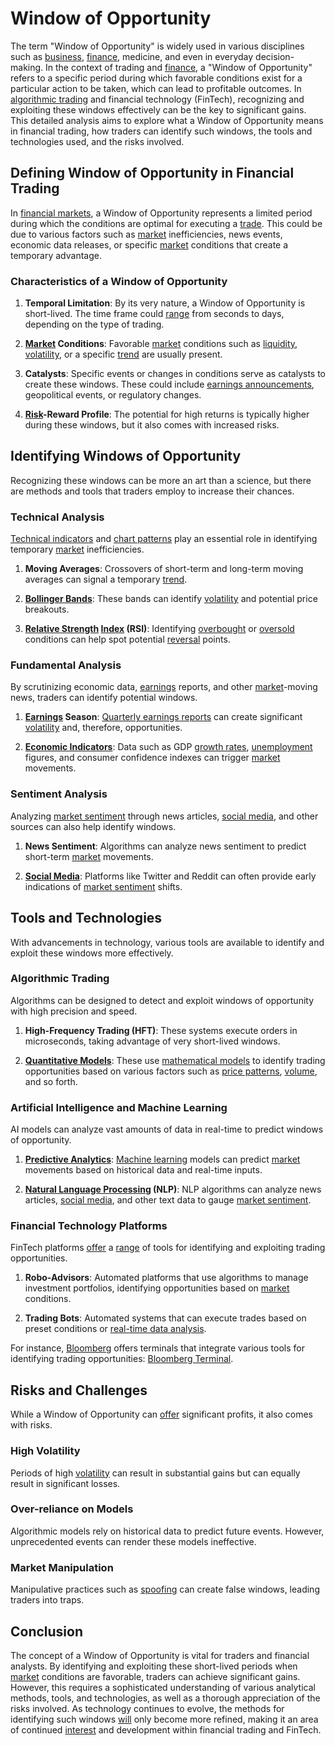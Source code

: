 # Window of Opportunity

The term "Window of Opportunity" is widely used in various disciplines such as [business](../b/business.md), [finance](../f/finance.md), medicine, and even in everyday decision-making. In the context of trading and [finance](../f/finance.md), a "Window of Opportunity" refers to a specific period during which favorable conditions exist for a particular action to be taken, which can lead to profitable outcomes. In [algorithmic trading](../a/accountability.md) and financial technology (FinTech), recognizing and exploiting these windows effectively can be the key to significant gains. This detailed analysis aims to explore what a Window of Opportunity means in financial trading, how traders can identify such windows, the tools and technologies used, and the risks involved.

## Defining Window of Opportunity in Financial Trading

In [financial markets](../f/financial_market.md), a Window of Opportunity represents a limited period during which the conditions are optimal for executing a [trade](../t/trade.md). This could be due to various factors such as [market](../m/market.md) inefficiencies, news events, economic data releases, or specific [market](../m/market.md) conditions that create a temporary advantage.

### Characteristics of a Window of Opportunity

1. **Temporal Limitation**: By its very nature, a Window of Opportunity is short-lived. The time frame could [range](../r/range.md) from seconds to days, depending on the type of trading.
   
2. **[Market](../m/market.md) Conditions**: Favorable [market](../m/market.md) conditions such as [liquidity](../l/liquidity.md), [volatility](../v/volatility.md), or a specific [trend](../t/trend.md) are usually present.
   
3. **Catalysts**: Specific events or changes in conditions serve as catalysts to create these windows. These could include [earnings announcements](../e/earnings_announcements.md), geopolitical events, or regulatory changes.
   
4. **[Risk](../r/risk.md)-Reward Profile**: The potential for high returns is typically higher during these windows, but it also comes with increased risks.

## Identifying Windows of Opportunity

Recognizing these windows can be more an art than a science, but there are methods and tools that traders employ to increase their chances.

### Technical Analysis

[Technical indicators](../t/technical_indicator.md) and [chart patterns](../c/chart_patterns.md) play an essential role in identifying temporary [market](../m/market.md) inefficiencies.

1. **Moving Averages**: Crossovers of short-term and long-term moving averages can signal a temporary [trend](../t/trend.md).
   
2. **[Bollinger Bands](../b/bollinger_band.md)**: These bands can identify [volatility](../v/volatility.md) and potential price breakouts.
   
3. **[Relative Strength](../r/relative_strength.md) [Index](../i/index_instrument.md) (RSI)**: Identifying [overbought](../o/overbought.md) or [oversold](../o/oversold.md) conditions can help spot potential [reversal](../r/reversal.md) points.

### Fundamental Analysis

By scrutinizing economic data, [earnings](../e/earnings.md) reports, and other [market](../m/market.md)-moving news, traders can identify potential windows.

1. **[Earnings](../e/earnings.md) Season**: [Quarterly earnings reports](../q/quarterly_earnings_reports.md) can create significant [volatility](../v/volatility.md) and, therefore, opportunities.
   
2. **[Economic Indicators](../e/economic_indicators.md)**: Data such as GDP [growth rates](../g/growth_rates_in_trading.md), [unemployment](../u/unemployment.md) figures, and consumer confidence indexes can trigger [market](../m/market.md) movements.

### Sentiment Analysis

Analyzing [market sentiment](../m/market_sentiment.md) through news articles, [social media](../s/social_media.md), and other sources can also help identify windows.

1. **News Sentiment**: Algorithms can analyze news sentiment to predict short-term [market](../m/market.md) movements.
   
2. **[Social Media](../s/social_media.md)**: Platforms like Twitter and Reddit can often provide early indications of [market sentiment](../m/market_sentiment.md) shifts.

## Tools and Technologies

With advancements in technology, various tools are available to identify and exploit these windows more effectively.

### Algorithmic Trading

Algorithms can be designed to detect and exploit windows of opportunity with high precision and speed.

1. **High-Frequency Trading (HFT)**: These systems execute orders in microseconds, taking advantage of very short-lived windows.
   
2. **[Quantitative Models](../q/quantitative_models.md)**: These use [mathematical models](../m/mathematical_models_in_trading.md) to identify trading opportunities based on various factors such as [price patterns](../p/price_patterns.md), [volume](../v/volume.md), and so forth.

### Artificial Intelligence and Machine Learning

AI models can analyze vast amounts of data in real-time to predict windows of opportunity. 

1. **[Predictive Analytics](../p/predictive_analytics.md)**: [Machine learning](../m/machine_learning.md) models can predict [market](../m/market.md) movements based on historical data and real-time inputs.
   
2. **[Natural Language Processing](../n/natural_language_processing_(nlp)_in_trading.md) (NLP)**: NLP algorithms can analyze news articles, [social media](../s/social_media.md), and other text data to gauge [market sentiment](../m/market_sentiment.md).

### Financial Technology Platforms

FinTech platforms [offer](../o/offer.md) a [range](../r/range.md) of tools for identifying and exploiting trading opportunities.

1. **Robo-Advisors**: Automated platforms that use algorithms to manage investment portfolios, identifying opportunities based on [market](../m/market.md) conditions.
   
2. **Trading Bots**: Automated systems that can execute trades based on preset conditions or [real-time data analysis](../r/real-time_data_analysis.md).

For instance, [Bloomberg](../b/bloomberg.md) offers terminals that integrate various tools for identifying trading opportunities: [Bloomberg Terminal](https://www.bloomberg.com/professional/solution/bloomberg-terminal/).

## Risks and Challenges

While a Window of Opportunity can [offer](../o/offer.md) significant profits, it also comes with risks.

### High Volatility

Periods of high [volatility](../v/volatility.md) can result in substantial gains but can equally result in significant losses.

### Over-reliance on Models

Algorithmic models rely on historical data to predict future events. However, unprecedented events can render these models ineffective.

### Market Manipulation

Manipulative practices such as [spoofing](../s/spoofing.md) can create false windows, leading traders into traps.

## Conclusion

The concept of a Window of Opportunity is vital for traders and financial analysts. By identifying and exploiting these short-lived periods when [market](../m/market.md) conditions are favorable, traders can achieve significant gains. However, this requires a sophisticated understanding of various analytical methods, tools, and technologies, as well as a thorough appreciation of the risks involved. As technology continues to evolve, the methods for identifying such windows [will](../w/will.md) only become more refined, making it an area of continued [interest](../i/interest.md) and development within financial trading and FinTech.